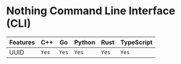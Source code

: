# Nothing Command Line Interface (CLI)

| Features | C++   | Go    | Python | Rust  | TypeScript |
| -------- | ----- | ----- | ------ | ----- | ---------- |
| UUID     | `Yes` | `Yes` | `Yes`  | `Yes` | `Yes`      |
